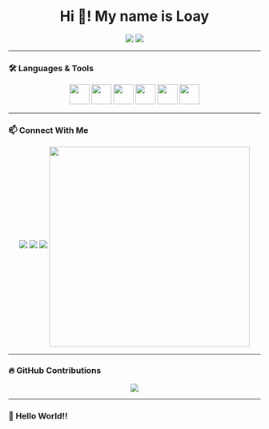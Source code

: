 
<h1 align="center">Hi 👋! My name is Loay</h1>

<!-- GitHub Stats -->
<div align="center">
  <img src="https://github-readme-stats.vercel.app/api?username=6a2blackout&show_icons=true&theme=radical" />
  <img src="https://github-readme-stats.vercel.app/api/top-langs/?username=6a2blackout&layout=compact&theme=radical" />
</div>

---
 
### 🛠️ Languages & Tools

<p align="center">
  <img src="https://cdn.jsdelivr.net/gh/devicons/devicon/icons/javascript/javascript-original.svg" width="40"/>
  <img src="https://cdn.jsdelivr.net/gh/devicons/devicon/icons/react/react-original.svg" width="40"/>
  <img src="https://cdn.jsdelivr.net/gh/devicons/devicon/icons/html5/html5-original.svg" width="40"/>
  <img src="https://cdn.jsdelivr.net/gh/devicons/devicon/icons/css3/css3-original.svg" width="40"/>
  <img src="https://cdn.jsdelivr.net/gh/devicons/devicon/icons/java/java-original.svg" width="40"/>
  <img src="https://cdn.jsdelivr.net/gh/devicons/devicon/icons/c/c-original.svg" width="40"/>

</p>

---

### 📫 Connect With Me

<p align="center">
  <a href="www.linkedin.com/in/loay-saifan-m23"><img src="https://img.shields.io/badge/LinkedIn-blue?logo=linkedin&style=for-the-badge" /></a>
  <a href="mailto:loaysaifan@gmail.com"><img src="https://img.shields.io/badge/Gmail-red?logo=gmail&style=for-the-badge" /></a>
  <a href="https://discordapp.com/users/426305516042715137"><img src="https://img.shields.io/badge/Discord-blue?logo=discord&style=for-the-badge" /></a>
  <img src="assets/coder.gif" width="400px" align="center" />
</p>

---

### 🔥 GitHub Contributions

<p align="center">
  <img src="https://github-readme-streak-stats.herokuapp.com/?user=6a2blackout&theme=radical" />
</p>

---

### 👋 Hello World!!
